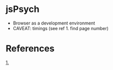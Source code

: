 # jsPsych
  * Browser as a development environment
  * CAVEAT: timings (see ref 1. find page number)
  
# References

[1.](http://www.indiana.edu/~pcl/papers/jspsychbrm.pdf)
